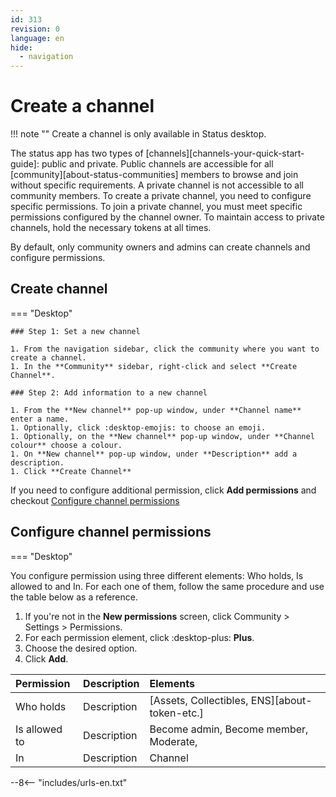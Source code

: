 ```yaml
---
id: 313
revision: 0
language: en
hide:
  - navigation
---
```


# Create a channel

!!! note ""
    Create a channel is only available in Status desktop.

The status app has two types of [channels][channels-your-quick-start-guide]: public and private. Public channels are accessible for all [community][about-status-communities] members to browse and join without specific requirements. A private channel is not accessible to all community members. To create a private channel, you need to configure specific permissions. To join a private channel, you must meet specific permissions configured by the channel owner. To maintain access to private channels, hold the necessary tokens at all times.

By default, only community owners and admins can create channels and configure permissions.

## Create channel

=== "Desktop"

    ### Step 1: Set a new channel

    1. From the navigation sidebar, click the community where you want to create a channel.
    1. In the **Community** sidebar, right-click and select **Create Channel**.
  
    ### Step 2: Add information to a new channel

    1. From the **New channel** pop-up window, under **Channel name** enter a name.
    1. Optionally, click :desktop-emojis: to choose an emoji.
    1. Optionally, on the **New channel** pop-up window, under **Channel colour** choose a colour.
    1. On **New channel** pop-up window, under **Description** add a description. 
    1. Click **Create Channel**

If you need to configure additional permission, click **Add permissions** and checkout [Configure channel permissions](#configure-channel-permissions)

## Configure channel permissions

=== "Desktop"

You configure permission using three different elements: Who holds, Is allowed to and In. For each one of them, follow the same procedure and use the table below as a reference.

1. If you're not in the **New permissions** screen, click Community > Settings > Permissions.
1. For each permission element, click :desktop-plus: **Plus**.
1. Choose the desired option.
1. Click **Add**.

| Permission | Description | Elements |
|:---|:--|:--|
| Who holds | Description | [Assets, Collectibles, ENS][about-token-etc.] |
| Is allowed to | Description | Become admin, Become member, Moderate, |
| In | Description | Channel |

--8<-- "includes/urls-en.txt"
